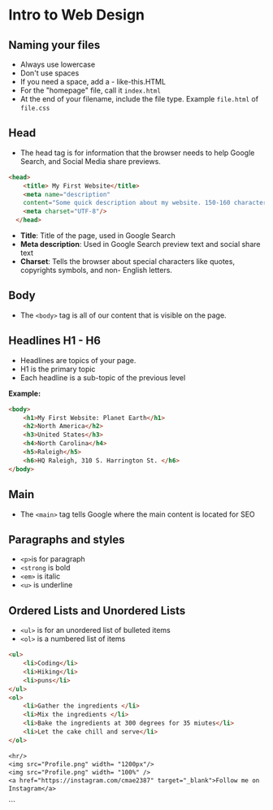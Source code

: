 # Intro to Web Design

## Naming your files
- Always use lowercase
- Don't use spaces
- If you need a space, add a - like-this.HTML
- For the "homepage" file, call it `index.html`
- At the end of your filename, include the file type. Example `file.html` of `file.css`


## Head
- The head tag is for information that the browser needs to help Google Search, and Social Media share previews.
``` HTML
<head>
    <title> My First Website</title>
    <meta name="description"
    content="Some quick description about my website. 150-160 characters long" />
    <meta charset="UTF-8"/>
  </head>
  ```
  - **Title**: Title of the page, used in Google Search
  - **Meta description**: Used in Google Search preview text and social share text
  - **Charset**: Tells the browser about special characters like quotes, copyrights symbols, and non- English letters.

## Body
- The `<body>` tag is all of our content that is visible on the page.

## Headlines H1 - H6
- Headlines are topics of your page.
- H1 is the primary topic
- Each headline is a sub-topic of the previous level

**Example:**
```html
<body>
    <h1>My First Website: Planet Earth</h1>
    <h2>North America</h2>
    <h3>United States</h3>
    <h4>North Carolina</h4>
    <h5>Raleigh</h5>
    <h6>HQ Raleigh, 310 S. Harrington St. </h6>
</body>
```

## Main
- The `<main>` tag tells Google where the main content is located for SEO

## Paragraphs and styles
- `<p>`is for paragraph
- `<strong` is bold
- `<em>` is italic
- `<u>` is underline

## Ordered Lists and Unordered Lists
- `<ul>` is for an unordered list of bulleted items
- `<ol>` is a numbered list of items

```html
<ul>
    <li>Coding</li>
    <li>Hiking</li>
    <li>puns</li>
</ul>
<ol>
    <li>Gather the ingredients </li>
    <li>Mix the ingredients </li>
    <li>Bake the ingredients at 300 degrees for 35 miutes</li>
    <li>Let the cake chill and serve</li>
</ol>
```
    <hr/>
    <img src="Profile.png" width= "1200px"/>
    <img src="Profile.png" width= "100%" />
    <a href="https://instagram.com/cmae2387" target="_blank">Follow me on Instagram</a>
  </main>
</body>

</html>
```
